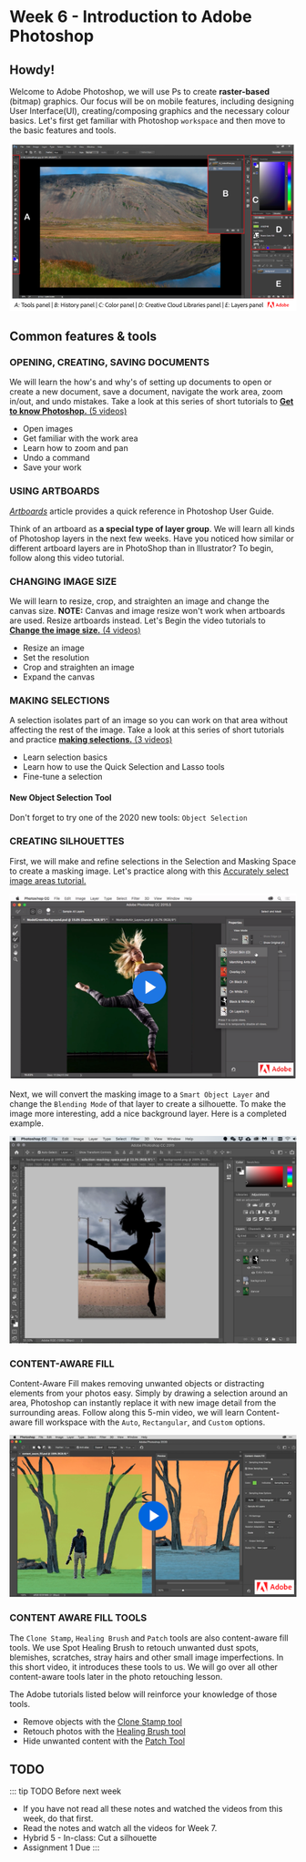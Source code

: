 # Week 6 - Introduction to Adobe Photoshop

## Howdy!

Welcome to Adobe Photoshop, we will use Ps to create **raster-based** (bitmap) graphics. Our focus will be on mobile features, including designing User Interface(UI), creating/composing graphics and the necessary colour basics. Let's first get familiar with Photoshop `workspace` and then move to the basic features and tools.

<a href="https://helpx.adobe.com/ca/photoshop/using/workspace-basics.html#workspace_overview" target=”_blank”>![Adobe Photoshop Workspace](./PSworkspace.png)</a>


## Common features & tools

### OPENING, CREATING, SAVING DOCUMENTS

 We will learn the how's and why's of setting up documents to open or create a new document, save a document, navigate the work area, zoom in/out, and undo mistakes. Take a look at this series of short tutorials to [**Get to know Photoshop.** (5 videos)](https://helpx.adobe.com/photoshop/how-to/ps-basics-fundamentals.html)

- Open images
- Get familiar with the work area
- Learn how to zoom and pan
- Undo a command
- Save your work


### USING ARTBOARDS

[*Artboards*](https://helpx.adobe.com/photoshop/using/artboards.html) article provides a quick reference in Photoshop User Guide. 

Think of an artboard as **a special type of layer group**. We will learn all kinds of Photoshop layers in the next few weeks. Have you noticed how similar or different artboard layers are in PhotoShop than in Illustrator? To begin, follow along this video tutorial. 

<YouTube
  title="Photoshop CC Artboards"
  url="https://www.youtube.com/embed/m6Wb2R2FTAc"
/>


### CHANGING IMAGE SIZE

We will learn to resize, crop, and straighten an image and change the canvas size. **NOTE:** Canvas and image resize won't work when artboards are used. Resize artboards instead. Let's Begin the video tutorials to [**Change the image size.** (4 videos)](https://helpx.adobe.com/photoshop/how-to/image-resizing-basics.html)

- Resize an image
- Set the resolution
- Crop and straighten an image
- Expand the canvas


### MAKING SELECTIONS

A selection isolates part of an image so you can work on that area without affecting the rest of the image. Take a look at this series of short tutorials and practice [**making selections.** (3 videos)](https://helpx.adobe.com/photoshop/how-to/selection-tools-basics.html)

- Learn selection basics
- Learn how to use the Quick Selection and Lasso tools
- Fine-tune a selection

#### New Object Selection Tool

Don't forget to try one of the 2020 new tools: `Object Selection`

<YouTube
  title="Object Selection Tool"
  url="https://www.youtube.com/embed/0Qm5nS2PMBs"
/>


### CREATING SILHOUETTES 

First, we will make and refine selections in the Selection and Masking Space to create a masking image. Let's practice along with this [Accurately select image areas tutorial.](https://helpx.adobe.com/photoshop/how-to/selection-masking-space.html)

<a href="https://helpx.adobe.com/photoshop/how-to/selection-masking-space.html" target=”_blank”>![Accurately select image areas](./accurateSelectMask.png)</a>

Next, we will convert the masking image to a `Smart Object Layer` and change the `Blending Mode` of that layer to create a silhouette. To make the image more interesting, add a nice background layer. Here is a completed example. 

![Exercise example](./silhouetteEx.png)


### CONTENT-AWARE FILL

Content-Aware Fill makes removing unwanted objects or distracting elements from your photos easy. Simply by drawing a selection around an area, Photoshop can instantly replace it with new image detail from the surrounding areas. Follow along this 5-min video, we will learn Content-aware fill workspace with the `Auto`, `Rectangular`, and `Custom` options.

<a href="https://helpx.adobe.com/photoshop/how-to/content-aware-hide-objects.html" target=”_blank”>![Content-aware Fill Tutorial](./content-aware-fill.png)</a>


### CONTENT AWARE FILL TOOLS 

The `Clone Stamp`, `Healing Brush` and `Patch` tools are also content-aware fill tools. We use Spot Healing Brush to retouch unwanted dust spots, blemishes, scratches, stray hairs and other small image imperfections. In this short video, it introduces these tools to us. We will go over all other content-aware tools later in the photo retouching lesson. 

<YouTube
  title="Photoshop- Clone Tool vs Healing Brush & Patch Tools"
  url="https://www.youtube.com/embed/aC3eyz7evBo"
/>

The Adobe tutorials listed below will reinforce your knowledge of those tools.  
- Remove objects with the <a href="https://helpx.adobe.com/photoshop/how-to/clone-stamp-remove-object.html" target=”_blank”>Clone Stamp tool</a> 
- Retouch photos with the <a href="https://helpx.adobe.com/photoshop/how-to/healing-brush-hide-content.html" target=”_blank”>Healing Brush tool</a>
- Hide unwanted content with the <a href="https://helpx.adobe.com/photoshop/how-to/patch-tool-replace-content.html" target=”_blank”>Patch Tool</a>


## TODO

::: tip TODO Before next week

- If you have not read all these notes and watched the videos from this week, do that first.
- Read the notes and watch all the videos for Week 7.
- Hybrid 5 - In-class: Cut a silhouette
- Assignment 1 Due 
  :::